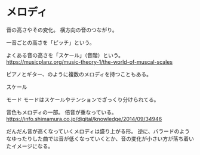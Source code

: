 # メロディ

音の高さやその変化。
横方向の音のつながり。

一音ごとの高さを「ピッチ」という。

よくある音の高さを「スケール」（音階）という。
https://musicplanz.org/music-theory-1/the-world-of-muscal-scales

ピアノとギター、のように複数のメロディを持つこともある。

スケール

モード
モードはスケールやテンションでざっくり分けられてる。

音色もメロディの一部。
倍音が重なっている。
https://info.shimamura.co.jp/digital/knowledge/2014/09/34946

だんだん音が高くなっていくメロディは盛り上がる形。
逆に、バラードのようなゆったりした曲では音が低くなっていくとか、音の変化が小さい方が落ち着いたイメージになる。
